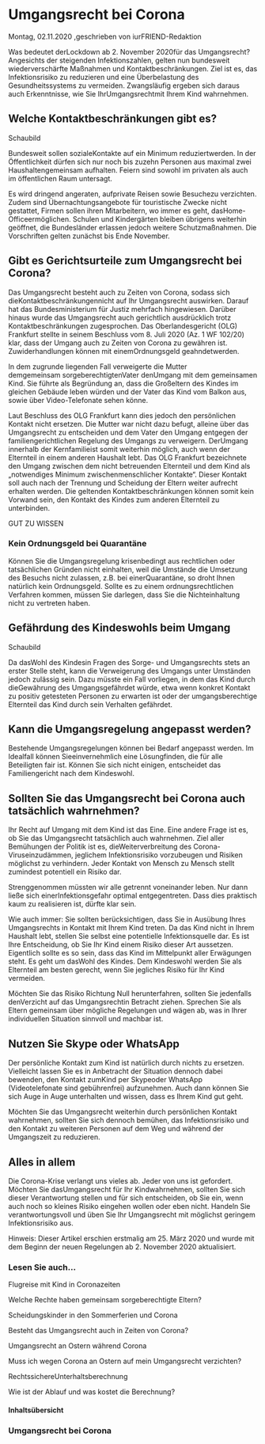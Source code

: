 # Umgangsrecht bei Corona

Montag, 02.11.2020 ,geschrieben von iurFRIEND-Redaktion

Was bedeutet derLockdown ab 2. November 2020für das Umgangsrecht? Angesichts der steigenden Infektionszahlen, gelten nun bundesweit wiederverschärfte Maßnahmen und Kontaktbeschränkungen. Ziel ist es, das Infektionsrisiko zu reduzieren und eine Überbelastung des Gesundheitssystems zu vermeiden. Zwangsläufig ergeben sich daraus auch Erkenntnisse, wie Sie IhrUmgangsrechtmit Ihrem Kind wahrnehmen.

## Welche Kontaktbeschränkungen gibt es?

Schaubild

Bundesweit sollen sozialeKontakte auf ein Minimum reduziertwerden. In der Öffentlichkeit dürfen sich nur noch bis zuzehn Personen aus maximal zwei Haushaltengemeinsam aufhalten. Feiern sind sowohl im privaten als auch im öffentlichen Raum untersagt.

Es wird dringend angeraten, aufprivate Reisen sowie Besuchezu verzichten. Zudem sind Übernachtungsangebote für touristische Zwecke nicht gestattet, Firmen sollen ihren Mitarbeitern, wo immer es geht, dasHome-Officeermöglichen. Schulen und Kindergärten bleiben übrigens weiterhin geöffnet, die Bundesländer erlassen jedoch weitere Schutzmaßnahmen. Die Vorschriften gelten zunächst bis Ende November.

## Gibt es Gerichtsurteile zum Umgangsrecht bei Corona?

Das Umgangsrecht besteht auch zu Zeiten von Corona, sodass sich dieKontaktbeschränkungennicht auf Ihr Umgangsrecht auswirken. Darauf hat das Bundesministerium für Justiz mehrfach hingewiesen. Darüber hinaus wurde das Umgangsrecht auch gerichtlich ausdrücklich trotz Kontaktbeschränkungen zugesprochen. Das Oberlandesgericht (OLG) Frankfurt stellte in seinem Beschluss vom 8. Juli 2020 (Az. 1 WF 102/20) klar, dass der Umgang auch zu Zeiten von Corona zu gewähren ist. Zuwiderhandlungen können mit einemOrdnungsgeld geahndetwerden.

In dem zugrunde liegenden Fall verweigerte die Mutter demgemeinsam sorgeberechtigtenVater denUmgang mit dem gemeinsamen Kind. Sie führte als Begründung an, dass die Großeltern des Kindes im gleichen Gebäude leben würden und der Vater das Kind vom Balkon aus, sowie über Video-Telefonate sehen könne.

Laut Beschluss des OLG Frankfurt kann dies jedoch den persönlichen Kontakt nicht ersetzen. Die Mutter war nicht dazu befugt, alleine über das Umgangsrecht zu entscheiden und dem Vater den Umgang entgegen der familiengerichtlichen Regelung des Umgangs zu verweigern. DerUmgang innerhalb der Kernfamilieist somit weiterhin möglich, auch wenn der Elternteil in einem anderen Haushalt lebt. Das OLG Frankfurt bezeichnete den Umgang zwischen dem nicht betreuenden Elternteil und dem Kind als „notwendiges Minimum zwischenmenschlicher Kontakte“. Dieser Kontakt soll auch nach der Trennung und Scheidung der Eltern weiter aufrecht erhalten werden. Die geltenden Kontaktbeschränkungen können somit kein Vorwand sein, den Kontakt des Kindes zum anderen Elternteil zu unterbinden.

GUT ZU WISSEN

### Kein Ordnungsgeld bei Quarantäne

Können Sie die Umgangsregelung krisenbedingt aus rechtlichen oder tatsächlichen Gründen nicht einhalten, weil die Umstände die Umsetzung des Besuchs nicht zulassen, z.B. bei einerQuarantäne, so droht Ihnen natürlich kein Ordnungsgeld. Sollte es zu einem ordnungsrechtlichen Verfahren kommen, müssen Sie darlegen, dass Sie die Nichteinhaltung nicht zu vertreten haben.

## Gefährdung des Kindeswohls beim Umgang

Schaubild

Da dasWohl des Kindesin Fragen des Sorge- und Umgangsrechts stets an erster Stelle steht, kann die Verweigerung des Umgangs unter Umständen jedoch zulässig sein. Dazu müsste ein Fall vorliegen, in dem das Kind durch dieGewährung des Umgangsgefährdet würde, etwa wenn konkret Kontakt zu positiv getesteten Personen zu erwarten ist oder der umgangsberechtige Elternteil das Kind durch sein Verhalten gefährdet.

## Kann die Umgangsregelung angepasst werden?

Bestehende Umgangsregelungen können bei Bedarf angepasst werden. Im Idealfall können Sieeinvernehmlich eine Lösungfinden, die für alle Beteiligten fair ist. Können Sie sich nicht einigen, entscheidet das Familiengericht nach dem Kindeswohl.

## Sollten Sie das Umgangsrecht bei Corona auch tatsächlich wahrnehmen?

Ihr Recht auf Umgang mit dem Kind ist das Eine. Eine andere Frage ist es, ob Sie das Umgangsrecht tatsächlich auch wahrnehmen. Ziel aller Bemühungen der Politik ist es, dieWeiterverbreitung des Corona-Viruseinzudämmen, jeglichem Infektionsrisiko vorzubeugen und Risiken möglichst zu verhindern. Jeder Kontakt von Mensch zu Mensch stellt zumindest potentiell ein Risiko dar.

Strenggenommen müssten wir alle getrennt voneinander leben. Nur dann ließe sich einerInfektionsgefahr optimal entgegentreten. Dass dies praktisch kaum zu realisieren ist, dürfte klar sein.

Wie auch immer: Sie sollten berücksichtigen, dass Sie in Ausübung Ihres Umgangsrechts in Kontakt mit Ihrem Kind treten. Da das Kind nicht in Ihrem Haushalt lebt, stellen Sie selbst eine potentielle Infektionsquelle dar. Es ist Ihre Entscheidung, ob Sie Ihr Kind einem Risiko dieser Art aussetzen. Eigentlich sollte es so sein, dass das Kind im Mittelpunkt aller Erwägungen steht. Es geht um dasWohl des Kindes. Dem Kindeswohl werden Sie als Elternteil am besten gerecht, wenn Sie jegliches Risiko für Ihr Kind vermeiden.

Möchten Sie das Risiko Richtung Null herunterfahren, sollten Sie jedenfalls denVerzicht auf das Umgangsrechtin Betracht ziehen. Sprechen Sie als Eltern gemeinsam über mögliche Regelungen und wägen ab, was in Ihrer individuellen Situation sinnvoll und machbar ist.

## Nutzen Sie Skype oder WhatsApp

Der persönliche Kontakt zum Kind ist natürlich durch nichts zu ersetzen. Vielleicht lassen Sie es in Anbetracht der Situation dennoch dabei bewenden, den Kontakt zumKind per Skypeoder WhatsApp (Videotelefonate sind gebührenfrei) aufzunehmen. Auch dann können Sie sich Auge in Auge unterhalten und wissen, dass es Ihrem Kind gut geht.

Möchten Sie das Umgangsrecht weiterhin durch persönlichen Kontakt wahrnehmen, sollten Sie sich dennoch bemühen, das Infektionsrisiko und den Kontakt zu weiteren Personen auf dem Weg und während der Umgangszeit zu reduzieren.

## Alles in allem

Die Corona-Krise verlangt uns vieles ab. Jeder von uns ist gefordert. Möchten Sie dasUmgangsrecht für Ihr Kindwahrnehmen, sollten Sie sich dieser Verantwortung stellen und für sich entscheiden, ob Sie ein, wenn auch noch so kleines Risiko eingehen wollen oder eben nicht. Handeln Sie verantwortungsvoll und üben Sie Ihr Umgangsrecht mit möglichst geringem Infektionsrisiko aus.

Hinweis: Dieser Artikel erschien erstmalig am 25. März 2020 und wurde mit dem Beginn der neuen Regelungen ab 2. November 2020 aktualisiert.

### Lesen Sie auch...

Flugreise mit Kind in Coronazeiten

Welche Rechte haben gemeinsam sorgeberechtigte Eltern?

Scheidungskinder in den Sommerferien und Corona

Besteht das Umgangsrecht auch in Zeiten von Corona?

Umgangsrecht an Ostern während Corona

Muss ich wegen Corona an Ostern auf mein Umgangsrecht verzichten?

RechtssichereUnterhaltsberechnung

Wie ist der Ablauf und was kostet die Berechnung?

#### Inhaltsübersicht

### Umgangsrecht bei Corona